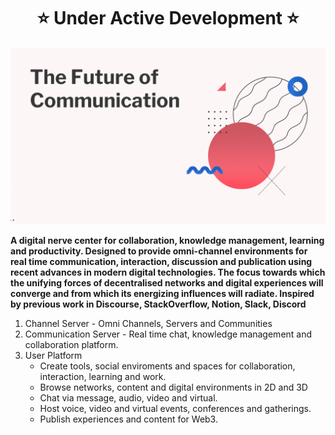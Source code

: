 
<h1 align="center" style="border-bottom: none">
    <b>
       ⭐️ Under Active Development ⭐️
    </b>
</h1>

![Intro](/profile/FoC2.gif)

**A digital nerve center for collaboration, knowledge management, learning and productivity. Designed to provide omni-channel environments for real time communication, interaction, discussion and publication using recent advances in modern digital technologies. The focus towards which the unifying forces of decentralised networks and digital experiences will converge and from which its energizing influences will radiate. Inspired by previous work in Discourse, StackOverflow, Notion, Slack, Discord**

 1. Channel Server - Omni Channels, Servers and Communities 
 2. Communication Server - Real time chat, knowledge management and collaboration platform.
 3. User Platform
    - Create tools, social enviroments and spaces for collaboration, interaction, learning and work. 
    - Browse networks, content and digital environments in 2D and 3D  
    - Chat via message, audio, video and virtual. 
    - Host voice, video and virtual events, conferences and gatherings.
    - Publish experiences and content for Web3.
